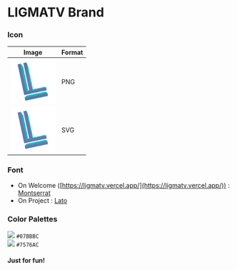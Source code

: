 # LIGMATV Brand

### Icon

| Image | Format |
|--|--|
| <img src="https://raw.githubusercontent.com/LIGMATV/LIGMATV/main/brand/icon.png" width="100"> | PNG |
| <img src="https://raw.githubusercontent.com/LIGMATV/LIGMATV/main/brand/icon.svg" width="100"> | SVG |

### Font

* On Welcome ([https://ligmatv.vercel.app/](https://ligmatv.vercel.app/)) : [Montserrat](https://fonts.google.com/specimen/Montserrat)
* On Project : [Lato](https://fonts.google.com/specimen/Lato)

### Color Palettes

![](https://img.shields.io/badge/-07BBBC?style=for-the-badge) `#07BBBC`  
![](https://img.shields.io/badge/-7576AC?style=for-the-badge) `#7576AC`

#### Just for fun!
